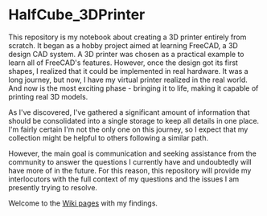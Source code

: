 # HalfCube_3DPrinter

This repository is my notebook about creating a 3D printer entirely from scratch. It began as a hobby project aimed at learning FreeCAD, a 3D design CAD system. A 3D printer was chosen as a practical example to learn all of FreeCAD's features. However, once the design got its first shapes, I realized that it could be implemented in real hardware. It was a long journey, but now, I have my virtual printer realized in the real world. And now is the most exciting phase - bringing it to life, making it capable of printing real 3D models.

As I've discovered, I've gathered a significant amount of information that should be consolidated into a single storage to keep all details in one place. I'm fairly certain I'm not the only one on this journey, so I expect that my collection might be helpful to others following a similar path. 

However, the main goal is communication and seeking assistance from the community to answer the questions I currently have and undoubtedly will have more of in the future. For this reason, this repository will provide my interlocutors with the full context of my questions and the issues I am presently trying to resolve.

Welcome to the [Wiki pages](https://github.com/screeneroner/HalfCube_3DPrinter/wiki) with my findings.
